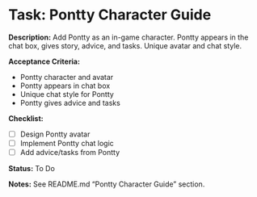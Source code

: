 # Task: Pontty Character Guide

**Description:**
Add Pontty as an in-game character. Pontty appears in the chat box, gives story, advice, and tasks. Unique avatar and chat style.

**Acceptance Criteria:**
- Pontty character and avatar
- Pontty appears in chat box
- Unique chat style for Pontty
- Pontty gives advice and tasks

**Checklist:**
- [ ] Design Pontty avatar
- [ ] Implement Pontty chat logic
- [ ] Add advice/tasks from Pontty

**Status:** To Do

**Notes:**
See README.md “Pontty Character Guide” section. 